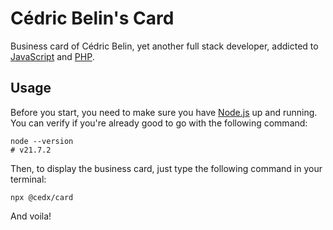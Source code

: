 # Cédric Belin's Card
Business card of Cédric Belin, yet another full stack developer,
addicted to [JavaScript](https://developer.mozilla.org/docs/Web/JavaScript) and [PHP](https://www.php.net).

## Usage
Before you start, you need to make sure you have [Node.js](https://nodejs.org) up and running.
You can verify if you're already good to go with the following command:

```shell
node --version
# v21.7.2
```

Then, to display the business card, just type the following command in your terminal:

```shell
npx @cedx/card
```

And voila!
